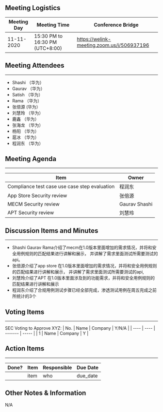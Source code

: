 ## Meeting Logistics

| Meeting Day | Meeting Time                    | Conference Bridge                          |
| ----------- | ------------------------------- | ------------------------------------------ |
| 11-11-2020  | 15:30 PM to 16:30 PM (UTC+8:00) | https://welink-meeting.zoom.us/j/506937196 |

## Meeting Attendees
** **
- Shashi （华为）
- Gaurav （华为）
- Satish （华为）
- Rama （华为）
- 张倍源 (华为）
- 刘慧玲 （华为）
- 鹿鑫 （华为）
- 张海龙 （华为）
- 杨阳 （华为）
- 扈冰 （华为）
- 程润东 （华为）




## Meeting Agenda

** **
| Item                               | Owner  |
| ---------------------------------- | ------ |
| Compliance test case use case step evaluation | 程润东 |
| App Store Security review | 张倍源 |
| MECM Security review | Gaurav Shashi |
| APT Security review | 刘慧玲 |

## Discussion Items and Minutes

** **
- Shashi Gaurav Rama介绍了mecm在1.0版本里面增加的需求情况，并将和安全用例规则的匹配结果进行讲解和展示， 并讲解了需求里面测试所需要测试的api。
- 张倍源介绍了app store 在1.0版本里面增加的需求情况，并将和安全用例规则的匹配结果进行讲解和展示， 并讲解了需求里面测试所需要测试的api,
- 刘慧玲介绍了APT 在1.0版本里面涉及到的功能需求，并将和安全用例规则的匹配结果进行讲解和展示
- 程润东介绍了合规用例测试步骤已经全部完成，渗透测试用例在周五完成之前所统计的3个


## Voting Items

** **
SEC Voting to Approve XYZ:
| No.  | Name | Company | Y/N/A |
| ---- | ---- | ------- | ----- |
| 1    | Name | Company | Y     |

## Action Items
** **
| Done? | Item | Responsible | Due Date |
| ----- | ---- | ----------- | -------- |
|       | item | who         | due_date |

## Other Notes & Information
N/A
